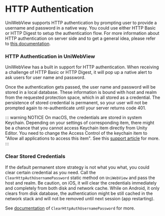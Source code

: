 # HTTP Authentication

UniWebView supports HTTP authentication by prompting user to provide a username and password in a native way.
You could use either HTTP Basic or HTTP Digest to setup the authentication flow. For more information about 
HTTP authentication on server side and to get a general idea, please refer to [this documentation](https://developer.mozilla.org/en-US/docs/Web/HTTP/Authentication).

### HTTP Authentication in UniWebView

UniWebView has a built in support for HTTP authentication. When receiving a challenge of HTTP Basic or HTTP 
Digest, it will pop up a native alert to ask users for user name and password.

Once the authentication gets passed, the user name and password will be stored in a local database. These 
information is bound with host and realm from the requested protection space, which in all stored as a credential. 
The persistence of stored credential is permanent, so your user will not be prompted again to re-authenticate 
until your server returns code 401.

::: warning NOTICE
On macOS, the credentials are stored in system Keychain. Depending on your settings of corresponding item, there 
might be a chance that you cannot access Keychain item directly from Unity Editor. You need to change the Access Control 
of the keychain item to "Allow all applications to access this item". See this [support article](https://support.apple.com/kb/PH18682) for more.
:::

### Clear Stored Credentials

If the default permanent store strategy is not what you what, you could clear certain credential as you need. 
Call the `ClearHttpAuthUsernamePassword` static method on `UniWebView` and pass the host and realm. Be caution, 
on iOS, it will clear the credentials immediately and completely from both disk and network cache. 
While on Android, it only clears from disk database, the authentication might be still cached in the network stack 
and will not be removed until next session (app restarting). 

See [documentation](../api/uniwebview.html?id=clearhttpauthusernamepassword) of `ClearHttpAuthUsernamePassword` for more.
